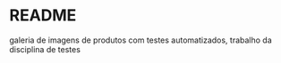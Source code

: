 # README

galeria de imagens de produtos com testes automatizados, trabalho da disciplina de testes
